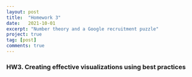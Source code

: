 ```yaml
---
layout: post
title:  "Homework 3"
date:   2021-10-01
excerpt: "Number theory and a Google recruitment puzzle"
project: true
tag: [post]
comments: true
---
```



### HW3. Creating effective visualizations using best practices
